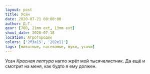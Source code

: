 ```yaml
---
layout: post
title: Усач
date: 2020-07-21 00:00:00
author: Д.Г.
gear: [70D, 21mm ext, 13mm ext]
shoot_date: 2020-07-18
location: Агрогородок
colors: ['2f3a15', '282e11']
tags: [животные, насекомые, жуки, усачи]
---
```

Усач _Красная лептура_ нагло жрёт мой тысячелистник. Да ещё и смотрит на меня, как будто я ему должен.
